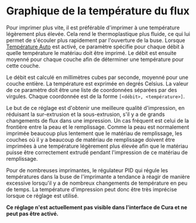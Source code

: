 Graphique de la température du flux
====
Pour imprimer plus vite, il est préférable d'imprimer à une température légèrement plus élevée. Cela rend le thermoplastique plus fluide, ce qui lui permet de s'écouler plus rapidement par l'ouverture de la buse. Lorsque [Température Auto](material_flow_dependent_temperature.md) est activé, ce paramètre spécifie pour chaque débit à quelle température le matériau doit être imprimé. Le débit est ensuite moyenné pour chaque couche afin de déterminer une température pour cette couche.

Le débit est calculé en millimètres cubes par seconde, moyenné pour une couche entière. La température est exprimée en degrés Celsius. La valeur de ce paramètre doit être une liste de coordonnées séparées par des virgules. Chaque coordonnée est de la forme `[<débit>, <température>]`.

Le but de ce réglage est d'obtenir une meilleure qualité d'impression, en réduisant la sur-extrusion et la sous-extrusion, s'il y a de grands changements de flux dans une impression. Un cas fréquent est celui de la frontière entre la peau et le remplissage. Comme la peau est normalement imprimée beaucoup plus lentement que le matériau de remplissage, les couches où il y a beaucoup de matériau de remplissage doivent être imprimées à une température légèrement plus élevée afin que le matériau puisse être correctement extrudé pendant l'impression de ce matériau de remplissage.

Pour de nombreuses imprimantes, le régulateur PID qui régule les températures dans la buse de l'imprimante a tendance à réagir de manière excessive lorsqu'il y a de nombreux changements de température en peu de temps. La température d'impression peut donc être très imprécise lorsque ce réglage est utilisé.

**Ce réglage n'est actuellement pas visible dans l'interface de Cura et ne peut pas être activé.**
